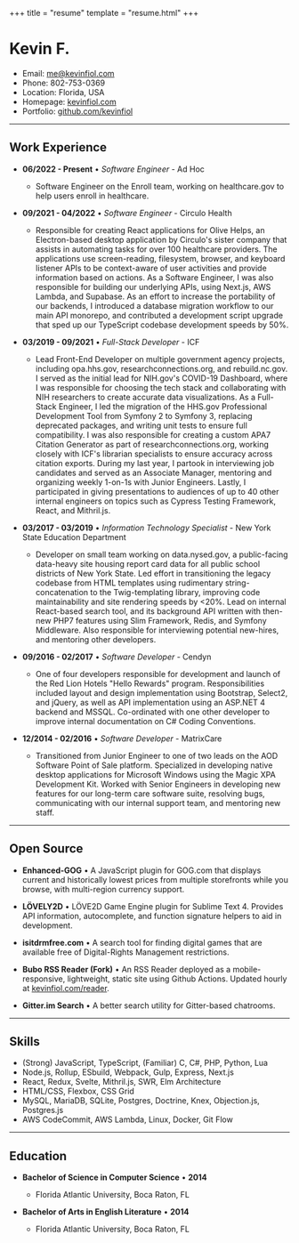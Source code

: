 +++
title = "resume"
template = "resume.html"
+++

# Kevin F.

* Email: [me@kevinfiol.com](mailto:me@kevinfiol.com)
* Phone: 802-753-0369
* Location: Florida, USA
* Homepage: [kevinfiol.com](https://www.kevinfiol.com)
* Portfolio: [github.com/kevinfiol](https://www.github.com/kevinfiol)

---

## Work Experience

* __06/2022 - Present__ • *Software Engineer* - Ad Hoc
    * Software Engineer on the Enroll team, working on healthcare.gov to help users enroll in healthcare.

* __09/2021 - 04/2022__ • *Software Engineer* - Circulo Health
    * Responsible for creating React applications for Olive Helps, an Electron-based desktop application by Circulo's sister company that assists in automating tasks for over 100 healthcare providers. The applications use screen-reading, filesystem, browser, and keyboard listener APIs to be context-aware of user activities and provide information based on actions. As a Software Engineer, I was also responsible for building our underlying APIs, using Next.js, AWS Lambda, and Supabase. As an effort to increase the portability of our backends, I introduced a database migration workflow to our main API monorepo, and contributed a development script upgrade that sped up our TypeScript codebase development speeds by 50%.

* __03/2019 - 09/2021__ • *Full-Stack Developer* - ICF
    * Lead Front-End Developer on multiple government agency projects, including opa.hhs.gov, researchconnections.org, and rebuild.nc.gov. I served as the initial lead for NIH.gov's COVID-19 Dashboard, where I was responsible for choosing the tech stack and collaborating with NIH researchers to create accurate data visualizations. As a Full-Stack Engineer, I led the migration of the HHS.gov Professional Development Tool from Symfony 2 to Symfony 3, replacing deprecated packages, and writing unit tests to ensure full compatibility. I was also responsible for creating a custom APA7 Citation Generator as part of researchconnections.org, working closely with ICF's librarian specialists to ensure accuracy across citation exports. During my last year, I partook in interviewing job candidates and served as an Associate Manager, mentoring and organizing weekly 1-on-1s with Junior Engineers. Lastly, I participated in giving presentations to audiences of up to 40 other internal engineers on topics such as Cypress Testing Framework, React, and Mithril.js.

* __03/2017 - 03/2019__ • *Information Technology Specialist* - New York State Education Department
    * Developer on small team working on data.nysed.gov, a public-facing data-heavy site housing report card data for all public school districts of New York State. Led effort in transitioning the legacy codebase from HTML templates using rudimentary string-concatenation to the Twig-templating library, improving code maintainability and site rendering speeds by <20%. Lead on internal React-based search tool, and its background API written with then-new PHP7 features using Slim Framework, Redis, and Symfony Middleware. Also responsible for interviewing potential new-hires, and mentoring other developers.

* __09/2016 - 02/2017__ • *Software Developer* - Cendyn
    * One of four developers responsible for development and launch of the Red Lion Hotels "Hello Rewards" program. Responsibilities included layout and design implementation using Bootstrap, Select2, and jQuery, as well as API implementation using an ASP.NET 4 backend and MSSQL. Co-ordinated with one other developer to improve internal documentation on C# Coding Conventions.

* __12/2014 - 02/2016__ • *Software Developer* - MatrixCare
    * Transitioned from Junior Engineer to one of two leads on the AOD Software Point of Sale platform. Specialized in developing native desktop applications for Microsoft Windows using the Magic XPA Development Kit. Worked with Senior Engineers in developing new features for our long-term care software suite, resolving bugs, communicating with our internal support team, and mentoring new staff.

---

## Open Source

* **Enhanced-GOG** • A JavaScript plugin for GOG.com that displays current and historically lowest prices from multiple storefronts while you browse, with multi-region currency support.

* **LÖVELY2D** • LÖVE2D Game Engine plugin for Sublime Text 4. Provides API information, autocomplete, and function signature helpers to aid in development.

* **isitdrmfree.com** • A search tool for finding digital games that are available free of Digital-Rights Management restrictions.

* **Bubo RSS Reader (Fork)** • An RSS Reader deployed as a mobile-responsive, lightweight, static site using Github Actions. Updated hourly at [kevinfiol.com/reader](https://kevinfiol.com/reader).

* **Gitter.im Search** • A better search utility for Gitter-based chatrooms.

---

## Skills

* (Strong) JavaScript, TypeScript, (Familiar) C, C#, PHP, Python, Lua
* Node.js, Rollup, ESbuild, Webpack, Gulp, Express, Next.js
* React, Redux, Svelte, Mithril.js, SWR, Elm Architecture
* HTML/CSS, Flexbox, CSS Grid
* MySQL, MariaDB, SQLite, Postgres, Doctrine, Knex, Objection.js, Postgres.js
* AWS CodeCommit, AWS Lambda, Linux, Docker, Git Flow

---

## Education

* **Bachelor of Science in Computer Science** • __2014__
    * Florida Atlantic University, Boca Raton, FL

* **Bachelor of Arts in English Literature** • __2014__
    * Florida Atlantic University, Boca Raton, FL
